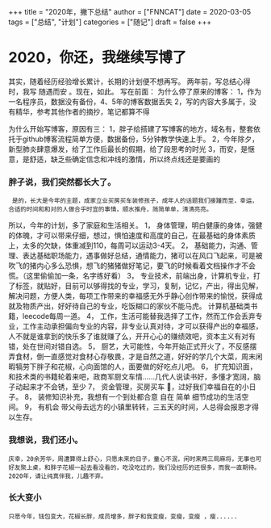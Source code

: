 +++
title = "2020年，撇下总结"
author = ["FNNCAT"]
date = 2020-03-05
tags = ["总结", "计划"]
categories = ["随记"]
draft = false
+++

# 2020，你还，我继续写博了

  其实，随着经历经验增长累计，长期的计划便不想再写。 两年前，写总结心得时，我写 随遇而安 。现在，如此。
  写在前面：
  为什么停了原来的博客：
  1，作为一名程序员，数据没有备份，4、5年的博客数据丢失
  2，写的内容大多属于，没有精华，参考其他作者的摘抄，笔记都算不得
   
  为什么开始写博客，原因有三：
  1，胖子给搭建了写博客的地方，域名有，整套依托于github博客流程简单方便，数据备份，5分钟教学快速上手。
  2，今年除夕，新型肺炎肆意爆发，给了工作后最长的假期，给了段思考的时光
  3，而安，是惬意，是舒适，缺乏些确定信念和冲线的激情，所以终点线还是要画的

  ### 胖子说，我们突然都长大了。
     是的，长大是今年的主题，成家立业买房买车装修孩子，成年人的话题我们接踵而至，幸运，合适的时间和和对的人做合乎时宜的事情，顺水推舟，简简单单，清清亮亮。
  所以，今年的计划，多了家庭和生活相关。
  1， 身体管理，明白健康的身体，强健的体魄，才可以带来仔细，想过，惧怕速度和高度的自己，在最基础的身体素质上，太多的欠缺，体重减到110，每周可以运动3-4天。
  2， 基础能力，沟通、管理、表达基础职场能力，遇事做好总结，通情能力，猪可以在风口飞起来，可是被吹飞的猪内心多么恐惧，想飞的猪猪做好笔记，要飞的时候看着文档操作才不会慌。（这里偷偷加一条，名字练好看）
  3， 专业技术，前端出身，计算机专业，打了标签，就贴好，目前可以够得找的专业，学习，复制，记忆，产出，得出见解，解决问题，方便人类，每项工作带来的幸福感无外乎静心创作带来的愉悦，获得成就及物质产出，好好待自己的专业，吃饭糊口的家伙不能马虎。 计算机基础类书籍，leecode每周一道。
  4， 工作，生活可能替我选择了工作，然而工作会丢弃专业，工作主动承担偏向专业的内容，非专业认真对待，才可以获得产出的幸福感，人不就是谁拿到的快乐多了谁就赚了么，开开心心的赚绩效吧，资本主义有对有错，处在世间对错自选。
  5， 厨艺，大可能性，今年开始正式开火了，不反感摆弄食材，倒一直感觉对食材心存敬畏，才是自然之道，好好的学几个大菜，周末闲暇犒劳下胖子和花椒，心向面馆的人，面要做的好吃点儿吧。
  6， 扩充知识面，和技术类的书籍轮着来吧，政商军厨文车情......几代人说读书好，多懂才宽阔，脑子动起来才不会锈，至少
  7， 资金管理，买房买车 🤗，过好我们幸福自在的小日子。
  8， 装修知识补充，我想有一个到处都合意 自在 简单 细节成功的生活空间。
  9， 有机会 带父母去远方的小镇里转转，三五天的时间，人总得会报恩才得以生存。 

  ### 我想说，我们还小。
    庆幸，20余芳华，周遭算得上舒心，只愿未来的日子，童心不泯，闲时来两三局麻将，无事也可好友聚上桌，和胖子花椒一起去看没看的，吃没吃过的，我们没经历的还很多，而我一直期待。
    2020年，请让纯真伴我，儿趣不弃。

  ### 长大变小
    只愿今年，钱包变大，花椒长胖，成员增多，胖子和我变瘦，变瘦，变瘦 ，瘦......
  

  


